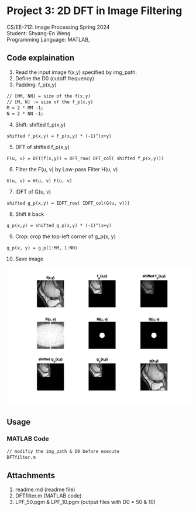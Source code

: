 # Project 3: 2D DFT in Image Filtering
CS/EE-712: Image Processing Spring 2024  
Student: Shyang-En Weng  
Programming Language: MATLAB,

## Code explaination
1. Read the input image f(x,y) specified by img_path.
2. Define the D0 (cutoff frequency)
3. Padding: f_p(x,y)
```
// [MM, NN] = size of the f(x,y)
// [M, N] := size of the f_p(x,y)
M = 2 * MM -1;
N = 2 * NN -1;
```
4. Shift: shifted f_p(x,y)
```
shifted f_p(x,y) = f_p(x,y) * (-1)^(x+y)
```
5. DFT of shifted f_p(x,y)
```
F(u, v) = DFT(f(x,y)) = DFT_row( DFT_col( shifted f_p(x,y)))
```
6. Filter the F(u, v) by Low-pass Filter H(u, v)
```
G(u, v) = H(u, v) F(u, v)
```
7. IDFT of G(u, v)
```
shifted g_p(x,y) = IDFT_row( IDFT_col(G(u, v)))
```
8. Shift it back
```
g_p(x,y) = shifted g_p(x,y) * (-1)^(x+y)
```
9. Crop: crop the top-left corner of g_p(x, y)
```
g_p(x, y) = g_p(1:MM, 1:NN)
```
10. Save image

![](./demo.jpg)

## Usage
### MATLAB Code
```
// modifiy the img_path & D0 before execute
DFTfilter.m
```

## Attachments
1. readme.md (readme file)
2. DFTfilter.m (MATLAB code)
3. LPF_50.pgm & LPF_10.pgm (output files with D0 = 50 & 10)